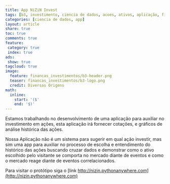 ```yaml
---
title: App NiZiN Invest
tags: [b3, investimento, ciencia de dados, acoes, ativos, aplicação, financeiro, dados historicos, statusinvest, serie historica, regressao linear, estatistica, media quadratica, app web, app mobile]
categories: [ciencia de dados, app]
layout: article
share: true
toc: true
comments: true
feature:
 category: true
 index: true
ads: 
 show: true
tagcloud: true
image:
  feature: financas_investimentos/b3-header.png
  teaser: financas_investimentos/b3-logo.png
  credit: Diversas Origens
math: 
  inline:
    start: '($'
    end: '$)'
---
```


Estamos trabalhando no desenvolvimento de uma aplicação para auxiliar no investimento em ações, esta aplicação irá fornecer cotações, e gráficos de análise histórica das ações.

<!--more-->

Nossa Aplicação não é um sistema para sugerir em qual ação investir, mas sim uma app para auxiliar no processo de escolha e entendimento do histórico das ações buscando cruzar dados e demonstrar como o ativo escolhido pelo visitante se comporta no mercado diante de eventos e como o mercado reage diante de eventos correlacionados.

Para visitar o protótipo siga o [link http://nizin.pythonanywhere.com](http://nizin.pythonanywhere.com)